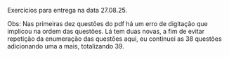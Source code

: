 Exercícios para entrega na data 27.08.25.

Obs: Nas primeiras dez questões do pdf há um erro de digitação que implicou na ordem das questões. 
Lá tem duas novas, a fim de evitar repetição da enumeração das questões aqui, eu continuei as 38 questões
adicionando uma a mais, totalizando 39.
